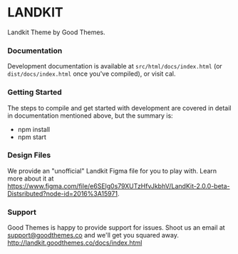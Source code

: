 # LANDKIT

Landkit Theme by Good Themes.

### Documentation

Development documentation is available at `src/html/docs/index.html` (or `dist/docs/index.html` once you've compiled), or visit cal.

### Getting Started

The steps to compile and get started with development are covered in detail in documentation mentioned above, but the summary is:

- npm install
- npm start

### Design Files

We provide an "unofficial" Landkit Figma file for you to play with. Learn more about it at https://www.figma.com/file/e6SElg0s79XUTzHfvJkbhV/LandKit-2.0.0-beta-Distsributed?node-id=2016%3A15971.

### Support

Good Themes is happy to provide support for issues. Shoot us an email at support@goodthemes.co and we'll get you squared away.
http://landkit.goodthemes.co/docs/index.html